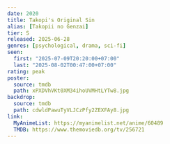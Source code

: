 ```yaml
---
date: 2020
title: Takopi's Original Sin
alias: [Takopii no Genzai]
tier: S
released: 2025-06-28
genres: [psychological, drama, sci-fi]
seen:
  first: "2025-07-09T20:20:00+07:00"
  last: "2025-08-02T00:47:00+07:00"
rating: peak
poster:
  source: tmdb
  path: xPXDVhVKt0XM34ihoUVMHtLYTw8.jpg
backdrop:
  source: tmdb
  path: cdwldPawuTyVLJCzPfy2ZEXFAy8.jpg
link:
  MyAnimeList: https://myanimelist.net/anime/60489
  TMDB: https://www.themoviedb.org/tv/256721
---
```

